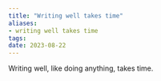 ```yaml
---
title: "Writing well takes time"
aliases:
- writing well takes time
tags:
date: 2023-08-22
---
```


Writing well, like doing anything, takes time. 